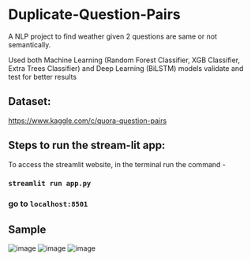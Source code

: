 # Duplicate-Question-Pairs

A NLP project to find weather given 2 questions are same or not semantically.

Used both Machine Learning (Random Forest Classifier, XGB Classifier, Extra Trees Classifier) and Deep Learning (BiLSTM) models validate and test for better results

## Dataset:

https://www.kaggle.com/c/quora-question-pairs

## Steps to run the stream-lit app:

To access the streamlit website, in the terminal run the command -

### `streamlit run app.py`

### go to  `localhost:8501`


## Sample

![image](https://github.com/user-attachments/assets/70ec23e8-76d5-4d96-82c9-f2814fa18904)
![image](https://github.com/owais-nawaz/Quora-Question-Pairs/assets/100428158/b6323c79-3b1a-4346-8ef4-d52ebb527da8)
![image](https://github.com/owais-nawaz/Quora-Question-Pairs/assets/100428158/86091209-de82-4595-b491-454d45d36934)
